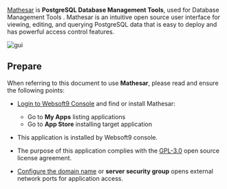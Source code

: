 [Mathesar](https://mathesar.org/) is **PostgreSQL Database Management Tools**, used for Database Management Tools . Mathesar is an intuitive open source user interface for viewing, editing, and querying PostgreSQL data that is easy to deploy and has powerful access control features.


![gui](https://libs.websoft9.com/Websoft9/DocsPicture/zh/mathesar/mathesar-gui-websoft9.png)


## Prepare

When referring to this document to use **Mathesar**, please read and ensure the following points:

- [Login to Websoft9 Console](./login-console) and find or install Mathesar:
  - Go to **My Apps** listing applications 
  - Go to **App Store** installing target application

- This application is installed by Websoft9 console.


- The purpose of this application complies with the [GPL-3.0](https://opensource.org/licenses/GPL-3.0) open source license agreement.


- [Configure the domain name](./domain-set) or **server security group** opens external network ports for application access.
